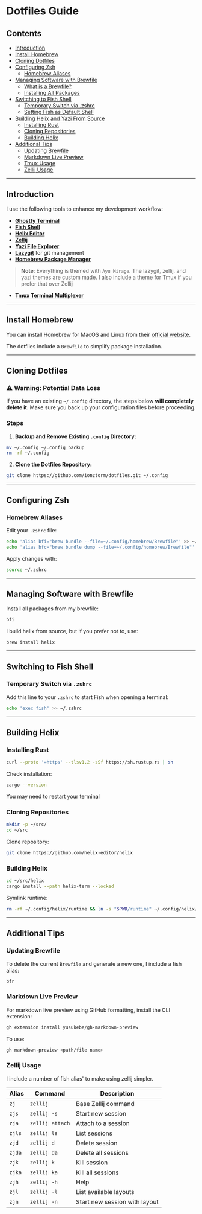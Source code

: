 # Dotfiles Guide

## Contents

- [Introduction](#introduction)
- [Install Homebrew](#install-homebrew)
- [Cloning Dotfiles](#cloning-dotfiles)
- [Configuring Zsh](#configuring-zsh)
  - [Homebrew Aliases](#homebrew-aliases)
- [Managing Software with Brewfile](#managing-software-with-brewfile)
  - [What is a Brewfile?](#what-is-a-brewfile)
  - [Installing All Packages](#installing-all-packages)
- [Switching to Fish Shell](#switching-to-fish-shell)
  - [Temporary Switch via .zshrc](#temporary-switch-via-zshrc)
  - [Setting Fish as Default Shell](#setting-fish-as-default-shell)
- [Building Helix and Yazi From Source](#building-helix-and-yazi-from-source)
  - [Installing Rust](#installing-rust)
  - [Cloning Repositories](#cloning-repositories)
  - [Building Helix](#building-helix)
- [Additional Tips](#additional-tips)
  - [Updating Brewfile](#updating-brewfile)
  - [Markdown Live Preview](#markdown-live-preview)
  - [Tmux Usage](#tmux-usage)
  - [Zellij Usage](#zellij-usage)

---

## Introduction

I use the following tools to enhance my development workflow:

- **[Ghostty Terminal](https://github.com/ghostty/ghostty)**
- **[Fish Shell](https://github.com/fish-shell/fish-shell)**
- **[Helix Editor](https://github.com/helix-editor/helix)**
- **[Zellij](https://github.com/zellij-org/zellij)**
- **[Yazi File Explorer](https://github.com/sxyazi/yazi)**
- **[Lazygit](https://github.com/jesseduffield/lazygit)** for git management
- **[Homebrew Package Manager](https://brew.sh/)**

> **Note**: Everything is themed with `Ayu Mirage`. The lazygit, zellij, and yazi themes are custom made. I also include a theme for Tmux if you prefer that over Zellij

- **[Tmux Terminal Multiplexer](https://github.com/tmux/tmux)**

---

## Install Homebrew

You can install Homebrew for MacOS and Linux from their [official website](https://brew.sh/).

The dotfiles include a `Brewfile` to simplify package installation.

---

## Cloning Dotfiles

### ⚠️ Warning: Potential Data Loss

If you have an existing `~/.config` directory, the steps below **will completely delete it**. Make sure you back up your configuration files before proceeding.

### Steps

1. **Backup and Remove Existing `.config` Directory:**

```bash
mv ~/.config ~/.config_backup
rm -rf ~/.config
```

2. **Clone the Dotfiles Repository:**

```bash
git clone https://github.com/ionztorm/dotfiles.git ~/.config
```

---

## Configuring Zsh

### Homebrew Aliases

Edit your `.zshrc` file:

```bash
echo 'alias bfi="brew bundle --file=~/.config/homebrew/Brewfile"' >> ~/.zshrc
echo 'alias bfc="brew bundle dump --file=~/.config/homebrew/Brewfile"' >> ~/.zshrc
```

Apply changes with:

```bash
source ~/.zshrc
```

---

## Managing Software with Brewfile

Install all packages from my brewfile:

```bash
bfi
```

I build helix from source, but if you prefer not to, use:

```bash
brew install helix
```

---

## Switching to Fish Shell

### Temporary Switch via `.zshrc`

Add this line to your `.zshrc` to start Fish when opening a terminal:

```bash
echo 'exec fish' >> ~/.zshrc
```

---

## Building Helix

### Installing Rust

```bash
curl --proto '=https' --tlsv1.2 -sSf https://sh.rustup.rs | sh
```

Check installation:

```bash
cargo --version
```

You may need to restart your terminal

### Cloning Repositories

```bash
mkdir -p ~/src/
cd ~/src
```

Clone repository:

```bash
git clone https://github.com/helix-editor/helix
```

### Building Helix

```bash
cd ~/src/helix
cargo install --path helix-term --locked
```

Symlink runtime:

```bash
rm -rf ~/.config/helix/runtime && ln -s "$PWD/runtime" ~/.config/helix/runtime
```

---

## Additional Tips

### Updating Brewfile

To delete the current `Brewfile` and generate a new one, I include a fish alias:

```bash
bfr
```

### Markdown Live Preview

For markdown live preview using GitHub formatting, install the CLI extension:

```bash
gh extension install yusukebe/gh-markdown-preview
```

To use:

```bash
gh markdown-preview <path/file name>
```

### Zellij Usage

I include a number of fish alias' to make using zellij simpler.

| Alias  | Command         | Description                   |
| ------ | --------------- | ----------------------------- |
| `zj`   | `zellij`        | Base Zellij command           |
| `zjs`  | `zellij -s`     | Start new session             |
| `zja`  | `zellij attach` | Attach to a session           |
| `zjls` | `zellij ls`     | List sessions                 |
| `zjd`  | `zellij d`      | Delete session                |
| `zjda` | `zellij da`     | Delete all sessions           |
| `zjk`  | `zellij k`      | Kill session                  |
| `zjka` | `zellij ka`     | Kill all sessions             |
| `zjh`  | `zellij -h`     | Help                          |
| `zjl`  | `zellij -l`     | List available layouts        |
| `zjn`  | `zellij -n`     | Start new session with layout |
